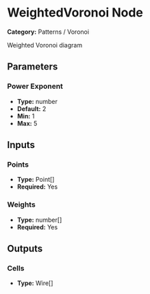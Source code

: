 
# WeightedVoronoi Node

**Category:** Patterns / Voronoi

Weighted Voronoi diagram

## Parameters


### Power Exponent
- **Type:** number
- **Default:** 2
- **Min:** 1
- **Max:** 5



## Inputs


### Points
- **Type:** Point[]
- **Required:** Yes



### Weights
- **Type:** number[]
- **Required:** Yes



## Outputs


### Cells
- **Type:** Wire[]




